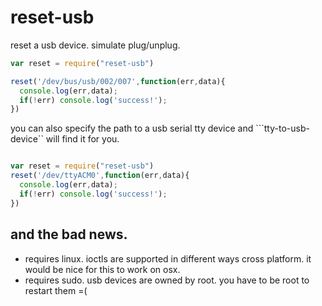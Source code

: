 reset-usb
=========

reset a usb device. simulate plug/unplug.

```js
var reset = require("reset-usb")

reset('/dev/bus/usb/002/007',function(err,data){
  console.log(err,data);
  if(!err) console.log('success!');
})

```
you can also specify the path to a usb serial tty device and ```tty-to-usb-device`` will find it for you.

```js

var reset = require("reset-usb")
reset('/dev/ttyACM0',function(err,data){
  console.log(err,data);
  if(!err) console.log('success!');
})


```


and the bad news.
-----------------

- requires linux.  ioctls are supported in different ways cross platform. it would be nice for this to work on osx.
- requires sudo. usb devices are owned by root. you have to be root to restart them =(



